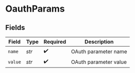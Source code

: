 # OauthParams


## Fields

| Field                 | Type                  | Required              | Description           |
| --------------------- | --------------------- | --------------------- | --------------------- |
| `name`                | *str*                 | :heavy_check_mark:    | OAuth parameter name  |
| `value`               | *str*                 | :heavy_check_mark:    | OAuth parameter value |